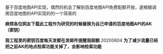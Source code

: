 
基于百度地图API实现，偶然的机会了解到百度地图API免费配额开放，遂根据调用百度地图的API实现的的一个简易的


**麻烦各位网友下载此工程作为研究的时候替换为自己申请的百度地图API的AK（密钥）**  

**我工程里的密钥百度每天发都在发邮件提醒我超额**
20200604
**为了减少流量已经把之前AK的地点检索功能关掉了，会影响检索功能**
